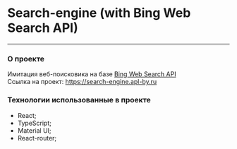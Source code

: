 # Search-engine (with Bing Web Search API)

---

### О проекте

Имитация веб-поисковика на базе [Bing Web Search API](https://www.microsoft.com/en-us/bing/apis/bing-web-search-api)  
Cсылка на проект: https://search-engine.apl-by.ru

### Технологии использованные в проекте

- React;
- TypeScript;
- Material UI;
- React-router;
